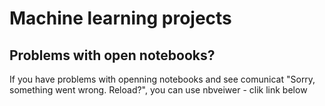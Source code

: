 # Machine learning projects

## Problems with open notebooks?
If you have problems with openning notebooks and see comunicat "Sorry, something went wrong. Reload?", you can use nbveiwer - clik link below </br>

